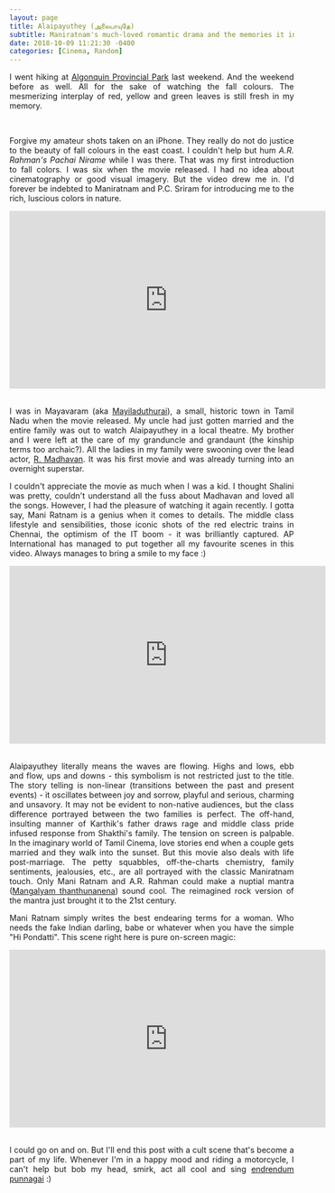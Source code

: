 ```yaml
---
layout: page
title: Alaipayuthey (அலைபாயுதே)
subtitle: Maniratnam's much-loved romantic drama and the memories it invokes for me
date: 2018-10-09 11:21:30 -0400
categories: [Cinema, Random]
---
```


<p align="justify">I went hiking at <a href="https://www.ontarioparks.com/park/algonquin">Algonquin Provincial Park</a> last weekend. And the weekend before as well. All for the sake of watching the fall colours. The mesmerizing interplay of red, yellow and green leaves is still fresh in my memory.</p>

<div class="row uniform">
<div class="4u 12u$(medium)">
<span class="image main"><img src="{{site.baseurl}}/assets/images/Alaipayuthey/track_and_tower_trail.jpg" alt="" /></span>
</div>
	<div class="4u 12u$(medium)">
        <span class="image main"><img src="{{site.baseurl}}/assets/images/Alaipayuthey/centennial_ridge.jpg" alt="" /></span>
</div>
<div class="4u 12u$(medium)">
<span class="image main"><img src="{{site.baseurl}}/assets/images/Alaipayuthey/centennial_ridge_2.jpg" alt="" /></span>
</div>
</div>

<br>

<p align="justify">Forgive my amateur shots taken on an iPhone. They really do not do justice to the beauty of fall colours in the east coast. I couldn't help but hum <i>A.R. Rahman's Pachai Nirame</i> while I was there. That was my first introduction to fall colors. I was six when the movie released. I had no idea about cinematography or good visual imagery. But the video drew me in. I'd forever be indebted to Maniratnam and P.C. Sriram for introducing me to the rich, luscious colors in nature.</p>  

<center><iframe width="560" height="315" src="https://www.youtube.com/embed/uknl5lNwtnk" frameborder="0" allow="autoplay; encrypted-media" allowfullscreen></iframe></center>
<br>

<p align="justify">I was in Mayavaram (aka <a href="https://en.wikipedia.org/wiki/Mayiladuthurai">Mayiladuthurai</a>), a small, historic town in Tamil Nadu when the movie released. My uncle had just gotten married and the entire family was out to watch Alaipayuthey in a local theatre. My brother and I were left at the care of my granduncle and grandaunt (the kinship terms too archaic?). All the ladies in my family were swooning over the lead actor, <a href="https://en.wikipedia.org/wiki/R._Madhavan">R. Madhavan</a>. It was his first movie and was already turning into an overnight superstar.</p> 

<p align="justify">I couldn't appreciate the movie as much when I was a kid. I thought Shalini was pretty, couldn't understand all the fuss about Madhavan and loved all the songs. However, I had the pleasure of watching it again recently. I gotta say, Mani Ratnam is a genius when it comes to details. The middle class lifestyle and sensibilities, those iconic shots of the red electric trains in Chennai, the optimism of the IT boom - it was brilliantly captured. AP International has managed to put together all my favourite scenes in this video. Always manages to bring a smile to my face :)</p>   

<center><iframe width="560" height="315" src="https://www.youtube.com/embed/Dg2H4TV9M6g" frameborder="0" allow="autoplay; encrypted-media" allowfullscreen></iframe></center>
<br>

<p align="justify">Alaipayuthey literally means the waves are flowing. Highs and lows, ebb and flow, ups and downs - this symbolism is not restricted just to the title. The story telling is non-linear (transitions between the past and present events) - it oscillates between joy and sorrow, playful and serious, charming and unsavory. It may not be evident to non-native audiences, but the class difference portrayed between the two families is perfect. The off-hand, insulting manner of Karthik's father draws rage and middle class pride infused response from Shakthi's family. The tension on screen is palpable. In the imaginary world of Tamil Cinema, love stories end when a couple gets married and they walk into the sunset. But this movie also deals with life post-marriage. The petty squabbles, off-the-charts chemistry, family sentiments, jealousies, etc., are all portrayed with the classic Maniratnam touch. Only Mani Ratnam and A.R. Rahman could make a nuptial mantra (<a href="https://www.youtube.com/watch?v=92mXA_slVhc">Mangalyam thanthunanena</a>) sound cool. The reimagined rock version of the mantra just brought it to the 21st century.</p> 

<p align="justify">Mani Ratnam simply writes the best endearing terms for a woman. Who needs the fake Indian darling, babe or whatever when you have the simple "Hi Pondatti". This scene right here is pure on-screen magic:</p> 

<center><iframe width="560" height="315" src="https://www.youtube.com/embed/c_k6A0CZmtA" frameborder="0" allow="autoplay; encrypted-media" allowfullscreen></iframe></center>
<br>

<p align="justify">I could go on and on. But I'll end this post with a cult scene that's become a part of my life. Whenever I'm in a happy mood and riding a motorcycle, I can't help but bob my head, smirk, act all cool and sing <a href="https://www.youtube.com/watch?v=91NV6zm1IdY">endrendum punnagai</a> :)</p> 